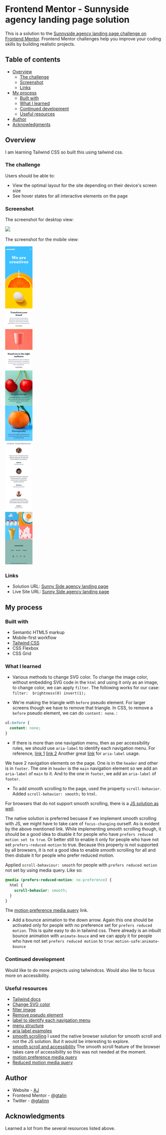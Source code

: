 # Frontend Mentor - Sunnyside agency landing page solution

This is a solution to the [Sunnyside agency landing page challenge on Frontend Mentor](https://www.frontendmentor.io/challenges/sunnyside-agency-landing-page-7yVs3B6ef). Frontend Mentor challenges help you improve your coding skills by building realistic projects.

## Table of contents

- [Overview](#overview)
  - [The challenge](#the-challenge)
  - [Screenshot](#screenshot)
  - [Links](#links)
- [My process](#my-process)
  - [Built with](#built-with)
  - [What I learned](#what-i-learned)
  - [Continued development](#continued-development)
  - [Useful resources](#useful-resources)
- [Author](#author)
- [Acknowledgments](#acknowledgments)

## Overview

I am learning Tailwind CSS so built this using tailwind css.

### The challenge

Users should be able to:

- View the optimal layout for the site depending on their device's screen size
- See hover states for all interactive elements on the page

### Screenshot

The screenshot for desktop view:

![](./screenshot-desktop.png)

The screenshot for the mobile view:

![](./screenshot-mobile.png)

### Links

- Solution URL: [Sunny Side agency landing page](https://github.com/gtalin/front-end-mentor/sunny-side-agency-landing-page)
- Live Site URL: [Sunny Side agency landing page](https://gtalin.github.io/front-end-mentor/sunny-side-agency-landing-page)

## My process

### Built with

- Semantic HTML5 markup
- Mobile-first workflow
- [Tailwind CSS](https://tailwindcss.com/)
- CSS Flexbox
- CSS Grid

### What I learned

- Various methods to change SVG color.
  To change the image color, without embedding SVG code in the `html` and using it only as an image, to change color, we can apply `filter`.
  The following works for our case:
  `filter:  brightness(0) invert(1);`

- We're making the triangle with `before` pseudo element. For larger screens though we have to remove that triangle.
  In CSS, to remove a `before` pseudo element, we can do `content: none`. :

```css
ul:before {
  content: none;
}
```

- If there is more than one navigation menu, then as per accessibility rules, we should use `aria-label` to identify each navigation menu. For reference, [link 1](https://www.w3.org/WAI/tutorials/page-structure/regions/) [link 2](https://www.w3.org/WAI/tutorials/menus/structure/)
  Another great [link](https://www.aditus.io/aria/aria-label/#example-3-multiple-navigation-landmarks) for `aria-label` usage.

We have 2 navigation elements on the page. One is in the `header` and other is in `footer`. The one in `header` is the `main` navigation element so we add an `aria-label` of `main` to it. And to the one in `footer`, we add an `aria-label` of `footer`.

- To add smooth scrolling to the page, used the property `scroll-behavior`. Added `scroll-behavior: smooth;` to `html`.

For browsers that do not support smooth scrolling, there is a [JS solution as well](https://css-tricks.com/snippets/jquery/smooth-scrolling/).

The native solution is preferred becuase if we implement smooth scrolling with JS, we might have to take care of `focus-changing` ourself. As is evident by the above mentioned link.
While implementing smooth scrolling though, it should be a good idea to disable it for people who have `prefers reduced motion set to true`. Or better still to enable it only for people who have not set `prefers-reduced-motion` to true. Because this property is not supported by all browsers, it is not a good idea to enable smooth scrolling for all and then disbale it for people who prefer reduced motion.

Applied `scroll-behaviour: smooth` for people with `prefers reduced motion` not set by using media query. Like so:

```css
@media (prefers-reduced-motion: no-preference) {
  html {
    scroll-behavior: smooth;
  }
}
```

The [motion preference media query](https://www.smashingmagazine.com/2021/10/respecting-users-motion-preferences/) link.

- Add a bounce animation to the down arrow. Again this one should be activated only for people with no preference set for `prefers reduced motion`. This is quite easy to do in tailwind css. There already is an inbuilt bounce animation with `animate-bouce` and we can apply it for people who have not set `prefers reduced motion` to `true`:
  `motion-safe:animate-bounce`

### Continued development

Would like to do more projects using tailwindcss. Would also like to focus more on accessibility.

### Useful resources

- [Tailwind docs](https://tailwindcss.com/docs/)
- [Change SVG color](https://stackoverflow.com/questions/22252472/how-can-i-change-the-color-of-an-svg-element)
- [filter image](https://stackoverflow.com/questions/52829623/how-to-make-a-color-white-using-filter-property-in-css)
- [Remove pseudo element](https://stackoverflow.com/questions/3012716/css-how-to-remove-pseudo-elements-after-before)
- [label to identify each navigation menu](https://www.w3.org/WAI/tutorials/page-structure/regions/)
- [menu structure](https://www.w3.org/WAI/tutorials/menus/structure/)
- [aria label examples](https://www.aditus.io/aria/aria-label/#example-3-multiple-navigation-landmarks)
- [smooth scrolling](https://css-tricks.com/snippets/jquery/smooth-scrolling/) I used the native browser solution for smooth scroll and not the JS solution. But it would be interesting to explore.
- [smooth scroll and accessibility](https://css-tricks.com/smooth-scrolling-accessibility/) The smooth scroll feature of the browser takes care of accessibility so this was not needed at the moment.
- [motion preference media query](https://www.smashingmagazine.com/2021/10/respecting-users-motion-preferences/)
- [Reduced motion media query](https://css-tricks.com/introduction-reduced-motion-media-query/)

## Author

- Website - [AJ](https://github.com/gtalin)
- Frontend Mentor - [@gtalin](https://www.frontendmentor.io/profile/gtalin)
- Twitter - [@gtalinn](https://twitter.com/gtalinn)

## Acknowledgments

Learned a lot from the several resources listed above.
